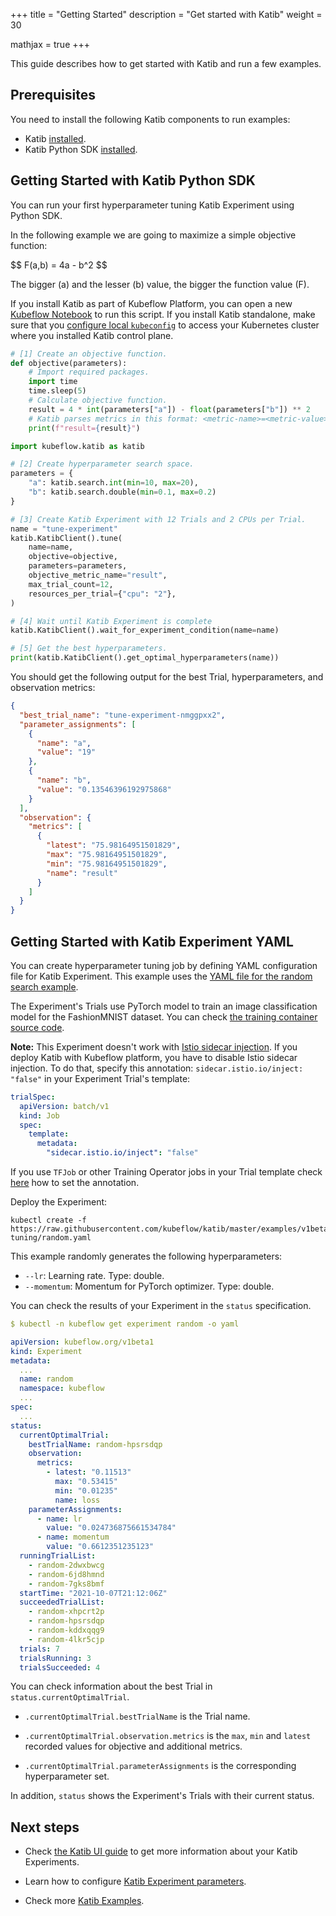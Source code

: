 +++
title = "Getting Started"
description = "Get started with Katib"
weight = 30

mathjax = true
+++

This guide describes how to get started with Katib and run a few examples.

## Prerequisites

You need to install the following Katib components to run examples:

- Katib [installed](/docs/components/katib/installation/#installing-katib).
- Katib Python SDK [installed](/docs/components/katib/installation/#installing-katib-python-sdk).

## Getting Started with Katib Python SDK

You can run your first hyperparameter tuning Katib Experiment using Python SDK.

In the following example we are going to maximize a simple objective function:

<p>
$$
F(a,b) = 4a - b^2
$$
</p>

The bigger \(a\) and the lesser \(b\) value, the bigger the function value \(F\).

If you install Katib as part of Kubeflow Platform, you can open a new
[Kubeflow Notebook](/docs/components/notebooks/quickstart-guide/) to run this script. If you
install Katib standalone, make sure that you
[configure local `kubeconfig`](https://kubernetes.io/docs/tasks/access-application-cluster/access-cluster/#programmatic-access-to-the-api)
to access your Kubernetes cluster where you installed Katib control plane.

```python
# [1] Create an objective function.
def objective(parameters):
    # Import required packages.
    import time
    time.sleep(5)
    # Calculate objective function.
    result = 4 * int(parameters["a"]) - float(parameters["b"]) ** 2
    # Katib parses metrics in this format: <metric-name>=<metric-value>.
    print(f"result={result}")

import kubeflow.katib as katib

# [2] Create hyperparameter search space.
parameters = {
    "a": katib.search.int(min=10, max=20),
    "b": katib.search.double(min=0.1, max=0.2)
}

# [3] Create Katib Experiment with 12 Trials and 2 CPUs per Trial.
name = "tune-experiment"
katib.KatibClient().tune(
    name=name,
    objective=objective,
    parameters=parameters,
    objective_metric_name="result",
    max_trial_count=12,
    resources_per_trial={"cpu": "2"},
)

# [4] Wait until Katib Experiment is complete
katib.KatibClient().wait_for_experiment_condition(name=name)

# [5] Get the best hyperparameters.
print(katib.KatibClient().get_optimal_hyperparameters(name))
```

You should get the following output for the best Trial, hyperparameters, and observation metrics:

```json
{
  "best_trial_name": "tune-experiment-nmggpxx2",
  "parameter_assignments": [
    {
      "name": "a",
      "value": "19"
    },
    {
      "name": "b",
      "value": "0.13546396192975868"
    }
  ],
  "observation": {
    "metrics": [
      {
        "latest": "75.98164951501829",
        "max": "75.98164951501829",
        "min": "75.98164951501829",
        "name": "result"
      }
    ]
  }
}
```

## Getting Started with Katib Experiment YAML

You can create hyperparameter tuning job by defining YAML configuration file for Katib Experiment.
This example uses the [YAML file for the random search example](https://github.com/kubeflow/katib/blob/fc858d15dd41ff69166a2020efa200199063f9ba/examples/v1beta1/hp-tuning/random.yaml).

The Experiment's Trials use PyTorch model to train an image classification model for the
FashionMNIST dataset. You can check [the training container source code](https://github.com/kubeflow/katib/tree/fc858d15dd41ff69166a2020efa200199063f9ba/examples/v1beta1/trial-images/pytorch-mnist).

**Note:** This Experiment doesn't work with
[Istio sidecar injection](https://istio.io/latest/docs/setup/additional-setup/sidecar-injection/#automatic-sidecar-injection).
If you deploy Katib with Kubeflow platform, you have to disable Istio sidecar injection. To do that,
specify this annotation: `sidecar.istio.io/inject: "false"` in your Experiment Trial's template:

```yaml
trialSpec:
  apiVersion: batch/v1
  kind: Job
  spec:
    template:
      metadata:
        "sidecar.istio.io/inject": "false"
```

If you use `TFJob` or other Training Operator jobs in your Trial template check
[here](/docs/components/training/user-guides/tensorflow/#what-is-tfjob) how to set the annotation.

Deploy the Experiment:

```shell
kubectl create -f https://raw.githubusercontent.com/kubeflow/katib/master/examples/v1beta1/hp-tuning/random.yaml
```

This example randomly generates the following hyperparameters:

- `--lr`: Learning rate. Type: double.
- `--momentum`: Momentum for PyTorch optimizer. Type: double.

You can check the results of your Experiment in the `status` specification.

```yaml
$ kubectl -n kubeflow get experiment random -o yaml

apiVersion: kubeflow.org/v1beta1
kind: Experiment
metadata:
  ...
  name: random
  namespace: kubeflow
  ...
spec:
  ...
status:
  currentOptimalTrial:
    bestTrialName: random-hpsrsdqp
    observation:
      metrics:
        - latest: "0.11513"
          max: "0.53415"
          min: "0.01235"
          name: loss
    parameterAssignments:
      - name: lr
        value: "0.024736875661534784"
      - name: momentum
        value: "0.6612351235123"
  runningTrialList:
    - random-2dwxbwcg
    - random-6jd8hmnd
    - random-7gks8bmf
  startTime: "2021-10-07T21:12:06Z"
  succeededTrialList:
    - random-xhpcrt2p
    - random-hpsrsdqp
    - random-kddxqqg9
    - random-4lkr5cjp
  trials: 7
  trialsRunning: 3
  trialsSucceeded: 4
```

You can check information about the best Trial in `status.currentOptimalTrial`.

- `.currentOptimalTrial.bestTrialName` is the Trial name.

- `.currentOptimalTrial.observation.metrics` is the `max`, `min` and `latest` recorded values for objective
  and additional metrics.

- `.currentOptimalTrial.parameterAssignments` is the corresponding hyperparameter set.

In addition, `status` shows the Experiment's Trials with their current status.

## Next steps

- Check [the Katib UI guide](/docs/components/katib/user-guides/katib-ui/) to get more information
  about your Katib Experiments.

- Learn how to configure [Katib Experiment parameters](/docs/components/katib/user-guides/hp-tuning/configure-experiment).

- Check more [Katib Examples](https://github.com/kubeflow/katib/tree/ea46a7f2b73b2d316b6b7619f99eb440ede1909b/examples/v1beta1).
